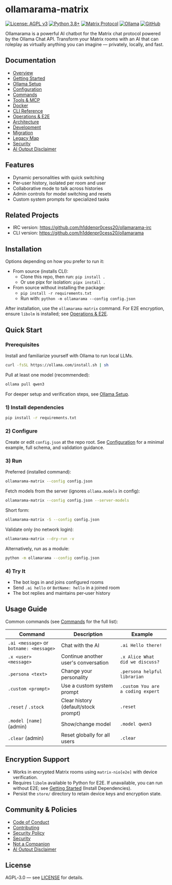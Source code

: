 # ollamarama-matrix

[![License: AGPL v3](https://img.shields.io/badge/License-AGPL_v3-blue.svg)](https://www.gnu.org/licenses/agpl-3.0)
[![Python 3.8+](https://img.shields.io/badge/python-3.8+-blue.svg)](https://www.python.org/downloads/)
[![Matrix Protocol](https://img.shields.io/badge/chat-Matrix-green.svg)](https://matrix.org/)
[![Ollama](https://img.shields.io/badge/AI-Ollama-orange.svg)](https://ollama.com/)
[![GitHub](https://img.shields.io/github/stars/h1ddenpr0cess20/ollamarama-matrix?style=social)](https://github.com/h1ddenpr0cess20/ollamarama-matrix)

Ollamarama is a powerful AI chatbot for the Matrix chat protocol powered by the Ollama Chat API. Transform your Matrix rooms with an AI that can roleplay as virtually anything you can imagine — privately, locally, and fast.

## Documentation

- [Overview](docs/index.md)
- [Getting Started](docs/getting-started.md)
- [Ollama Setup](docs/ollama.md)
- [Configuration](docs/configuration.md)
- [Commands](docs/commands.md)
- [Tools & MCP](docs/tools-and-mcp.md)
- [Docker](docs/docker.md)
- [CLI Reference](docs/cli.md)
- [Operations & E2E](docs/operations.md)
- [Architecture](docs/architecture.md)
- [Development](docs/development.md)
- [Migration](docs/migration.md)
- [Legacy Map](docs/legacy-map.md)
- [Security](docs/security.md)
- [AI Output Disclaimer](docs/ai-output-disclaimer.md)

## Features

- Dynamic personalities with quick switching
- Per‑user history, isolated per room and user
- Collaborative mode to talk across histories
- Admin controls for model switching and resets
- Custom system prompts for specialized tasks

## Related Projects

- IRC version: <https://github.com/h1ddenpr0cess20/ollamarama-irc>
- CLI version: <https://github.com/h1ddenpr0cess20/ollamarama>

## Installation

Options depending on how you prefer to run it:

- From source (installs CLI):
  - Clone this repo, then run: `pip install .`
  - Or use pipx for isolation: `pipx install .`
- From source without installing the package:
  - `pip install -r requirements.txt`
  - Run with: `python -m ollamarama --config config.json`

After installation, use the `ollamarama-matrix` command. For E2E encryption, ensure `libolm` is installed; see [Operations & E2E](docs/operations.md).

## Quick Start

### Prerequisites

Install and familiarize yourself with Ollama to run local LLMs.

```bash
curl -fsSL https://ollama.com/install.sh | sh
```

Pull at least one model (recommended):

```bash
ollama pull qwen3
```

For deeper setup and verification steps, see [Ollama Setup](docs/ollama.md).

### 1) Install dependencies

```bash
pip install -r requirements.txt
```

### 2) Configure

Create or edit `config.json` at the repo root. See [Configuration](docs/configuration.md) for a minimal example, full schema, and validation guidance.

### 3) Run

Preferred (installed command):

```bash
ollamarama-matrix --config config.json
```

Fetch models from the server (ignores `ollama.models` in config):

```bash
ollamarama-matrix --config config.json --server-models
```

Short form:

```bash
ollamarama-matrix -S --config config.json
```

Validate only (no network login):

```bash
ollamarama-matrix --dry-run -v
```

Alternatively, run as a module:

```bash
python -m ollamarama --config config.json
```

### 4) Try It

- The bot logs in and joins configured rooms
- Send `.ai hello` or `BotName: hello` in a joined room
- The bot replies and maintains per‑user history

## Usage Guide

Common commands (see [Commands](docs/commands.md) for the full list):

| Command | Description | Example |
|---------|-------------|---------|
| `.ai <message>` or `botname: <message>` | Chat with the AI | `.ai Hello there!` |
| `.x <user> <message>` | Continue another user's conversation | `.x Alice What did we discuss?` |
| `.persona <text>` | Change your personality | `.persona helpful librarian` |
| `.custom <prompt>` | Use a custom system prompt | `.custom You are a coding expert` |
| `.reset` / `.stock` | Clear history (default/stock prompt) | `.reset` |
| `.model [name]` (admin) | Show/change model | `.model qwen3` |
| `.clear` (admin) | Reset globally for all users | `.clear` |

## Encryption Support

- Works in encrypted Matrix rooms using `matrix-nio[e2e]` with device verification.
- Requires `libolm` available to Python for E2E. If unavailable, you can run without E2E; see [Getting Started](docs/getting-started.md) (Install Dependencies).
- Persist the `store/` directory to retain device keys and encryption state.

## Community & Policies

- [Code of Conduct](CODE_OF_CONDUCT.md)
- [Contributing](CONTRIBUTING.md)
- [Security Policy](SECURITY.md)
- [Security](docs/security.md)
- [Not a Companion](docs/not-a-companion.md)
- [AI Output Disclaimer](docs/ai-output-disclaimer.md)

## License

AGPL‑3.0 — see [LICENSE](LICENSE) for details.
